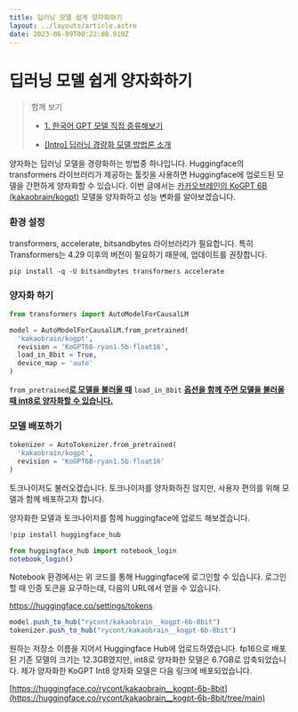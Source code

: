 ```yaml
---
title: 딥러닝 모델 쉽게 양자화하기
layout: ../layouts/article.astro
date: 2023-06-09T00:22:08.910Z
---
```

# 딥러닝 모델 쉽게 양자화하기

> 함께 보기
>
> * [1. 한국어 GPT 모델 직접 증류해보기](https://tilnote.io/pages/6480a6c7e92fe5ef635f4cc9)
>
> * [\[Intro\] 딥러닝 경량화 모델 방법론 소개](https://computistics.tistory.com/22)

양자화는 딥러닝 모델을 경량화하는 방법중 하나입니다. Huggingface의 transformers 라이브러리가 제공하는 툴킷을 사용하면 Huggingface에 업로드된 모델을 간편하게 양자화할 수 있습니다. 이번 글에서는 [카카오브레인의 KoGPT 6B (kakaobrain/kogpt)](https://huggingface.co/kakaobrain/kogpt) 모델을 양자화하고 성능 변화를 알아보겠습니다.

### 환경 설정

transformers, accelerate, bitsandbytes 라이브러리가 필요합니다. 특히 Transformers는 4.29 이후의 버전이 필요하기 때문에, 업데이트를 권장합니다.

```prompt
pip install -q -U bitsandbytes transformers accelerate
```

### 양자화 하기

```python
from transformers import AutoModelForCausalLM

model = AutoModelForCausalLM.from_pretrained(
  'kakaobrain/kogpt',
  revision = 'KoGPT6B-ryan1.5b-float16',
  load_in_8bit = True,
  device_map = 'auto'
)
```

`from_pretrained`**<u>로 모델을 불러올 때</u>**  `load_in_8bit` **<u>옵션을 함께 주면 모델을 불러올 때 int8로 양자화할 수 있습니다.</u>**

### 모델 배포하기

```python
tokenizer = AutoTokenizer.from_pretrained(
  'kakaobrain/kogpt',
  revision = 'KoGPT6B-ryan1.5b-float16'
)
```

토크나이저도 불러오겠습니다. 토크나이저를 양자화하진 않지만, 사용자 편의를 위해 모델과 함께 배포하고자 합니다.

양자화한 모델과 토크나이저를 함께 huggingface에 업로드 해보겠습니다.

```javascript
!pip install huggingface_hub
```

```javascript
from huggingface_hub import notebook_login
notebook_login()
```

Notebook 환경에서는 위 코드를 통해 Huggingface에 로그인할 수 있습니다. 로그인할 때 인증 토큰을 요구하는데, 다음의 URL에서 얻을 수 있습니다.

<https://huggingface.co/settings/tokens>

```javascript
model.push_to_hub("rycont/kakaobrain__kogpt-6b-8bit")
tokenizer.push_to_hub("rycont/kakaobrain__kogpt-6b-8bit")
```

원하는 저장소 이름을 지어서 Huggingface Hub에 업로드하였습니다. fp16으로 배포된 기존 모델의 크기는 12.3GB였지만, int8로 양자화한 모델은 6.7GB로 압축되었습니다. 제가 양자화한 KoGPT Int8 양자화 모델은 다음 링크에 배포되었습니다.

[https://huggingface.co/rycont/kakaobrain__kogpt-6b-8bit](https://huggingface.co/rycont/kakaobrain__kogpt-6b-8bit/tree/main)

### 
